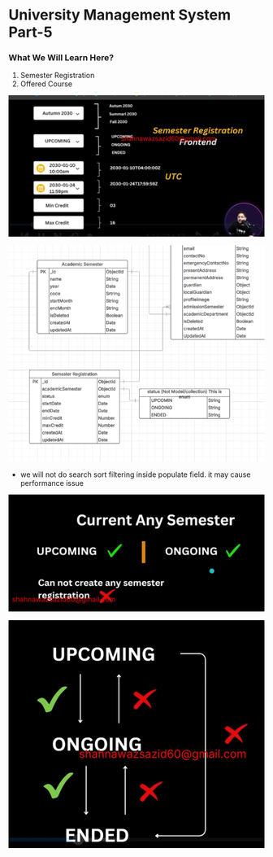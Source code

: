 # University Management System Part-5

### What We Will Learn Here?

1. Semester Registration
2. Offered Course

![alt text](<WhatsApp Image 2025-04-10 at 09.26.01_f7e4662a.jpg>)

![alt text](image.png)

- we will not do search sort filtering inside populate field. it may cause performance issue

![alt text](<WhatsApp Image 2025-04-10 at 11.17.41_f6b072f8.jpg>)

![alt text](<WhatsApp Image 2025-04-10 at 11.20.04_8243ac5e.jpg>)
